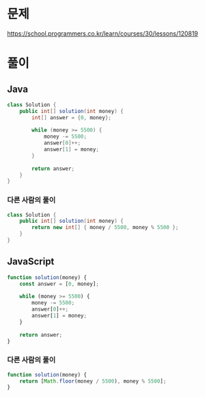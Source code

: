 # 문제
https://school.programmers.co.kr/learn/courses/30/lessons/120819

# 풀이
## Java
```java
class Solution {
    public int[] solution(int money) {
        int[] answer = {0, money};
        
        while (money >= 5500) {
            money -= 5500;
            answer[0]++;
            answer[1] = money;
        }
        
        return answer;
    }
}
```

### 다른 사람의 풀이
```java
class Solution {
    public int[] solution(int money) {
        return new int[] { money / 5500, money % 5500 };
    }
}
```

## JavaScript
```javascript
function solution(money) {
    const answer = [0, money];
    
    while (money >= 5500) {
        money -= 5500;
        answer[0]++;
        answer[1] = money;
    }
    
    return answer;
}
```

### 다른 사람의 풀이
```javascript
function solution(money) {
    return [Math.floor(money / 5500), money % 5500];
}
```
